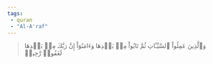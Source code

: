 ```yaml
---
tags: 
 - quran 
 - "Al-A'raf"
---
```


> وَٱلَّذِينَ عَمِلُواْ ٱلسَّيِّـَٔاتِ ثُمَّ تَابُواْ مِنۢ بَعۡدِهَا وَءَامَنُوٓاْ إِنَّ رَبَّكَ مِنۢ بَعۡدِهَا لَغَفُورٞ رَّحِيمٞ
